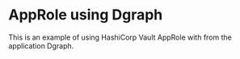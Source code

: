 # AppRole using Dgraph

This is an example of using HashiCorp Vault AppRole with from the application Dgraph.
